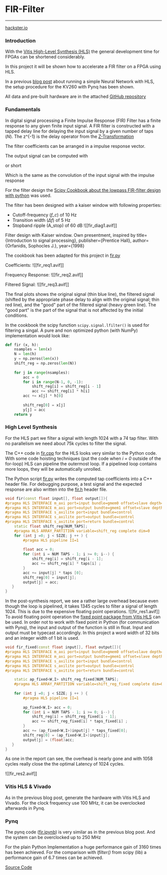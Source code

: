 # FIR-Filter
---
[hackster.io](https://www.hackster.io/michi_michi/fpga-fir-filter-hls-kria-kv260-pynq-2eec35)
### Introduction

With the [Vitis High-Level Synthesis (HLS)](https://docs.xilinx.com/r/en-US/ug1399-vitis-hls/Getting-Started-with-Vitis-HLS) the general development time for FPGAs can be shortened considerably.

In this project it will be shown how to accelerate a FIR filter on a FPGA using HLS.

In a previous [blog post](https://www.hackster.io/michi_michi/fpga-deep-learning-inference-hls-kria-kv260-pynq-b0c510) about running a simple Neural Network with HLS, the setup procedure for the KV260 with Pynq has been shown.

All data and pre-built hardware are in the attached [GitHub repository](https://github.com/Nunigan/FIR-FIlter_HLS)

### Fundamentals

In digital signal processing a Finite Impulse Response (FIR) Filter has a finite response to any given finite input signal. A FIR filter is constructed with a tapped delay line for delaying the input signal by a given number of taps (_N_). The z^{-1} is the delay operator from the [Z-Transformation](https://en.wikipedia.org/wiki/Z-transform)

The filter coefficients can be arranged in a impulse response vector.

The output signal can be computed with

or short

Which is the same as the convolution of the input signal with the impulse response

For the filter design the [Scipy Cookbook about the lowpass FIR-filter design with python](https://scipy-cookbook.readthedocs.io/items/FIRFilter.html) was used.

The filter has been designed with a kaiser window with following properties:

- Cutoff-frequency (_f_c_) of 10 Hz
- Transition width (_∆f_) of 5 Hz
- Stopband ripple (A_stop) of 60 dB
![[fir_diag1.avif]]

Filter design with Kaiser window. Own presentment, inspired by title={Introduction to signal processing}, publisher={Prentice Hall}, author={Orfanidis, Sophocles J.}, year={1998}

The cookbook has been adapted for this project in [fir.py](https://github.com/Nunigan/FIR-FIlter_HLS/blob/main/src/fir.py)

Coefficients:
![[fir_req1.avif]]

Frequency Response:
![[fir_req2.avif]]

Filtered Signal:
![[fir_req3.avif]]

The final plots shows the original signal (thin blue line), the filtered signal (shifted by the appropriate phase delay to align with the original signal; thin red line), and the "good" part of the filtered signal (heavy green line). The "good part" is the part of the signal that is not affected by the initial conditions.

In the cookbook the scipy function `scipy.signal.lfilter()` is used for filtering a singal. A pure and non optimized python (with NumPy) implementation would look like:
```python
def fir (x, h):
	nsamples = len(x)
	N = len(h)
	y = np.zeros(len(x))
	shift_reg = np.zeros(len(N))
	
	for j in range(nsamples):
		acc = 0
		for i in range(N-1, 0, -1):
			shift_reg[i] = shift_reg[i - 1]
			acc += shift_reg[i] * h[i]
		acc += x[j] * h[0]
	
		shift_reg[0] = x[j]
		y[j] = acc
	return y
```

### High Level Synthesis

For the HLS part we filter a signal with length 1024 with a 74 tap filter. With no parallelism we need about 75k cycles to filter the signal.

The C++ code in [fir.cpp](https://github.com/Nunigan/FIR-FIlter_HLS/blob/main/src/fir.cpp) for the HLS looks very similar to the Python code. With some code hoisting techniques (put the code when _i = 0_ outside of the for-loop) HLS can pipeline the outermost loop. If a pipelined loop contains more loops, they will be automatically unrolled.

The Python script [fir.py](https://github.com/Nunigan/FIR-FIlter_HLS/blob/main/src/fir.py) writes the computed tap coefficients into a C++ header file. For debugging purpose, a test signal and the expected response are also written into the [fir.h](https://github.com/Nunigan/FIR-FIlter_HLS/blob/main/src/fir.h) header file.

```cpp
void fir(const float input[], float output[]){
#pragma HLS INTERFACE m_axi port=input bundle=gmem0 offset=slave depth=1024
#pragma HLS INTERFACE m_axi port=output bundte=gmem1 offset=slave depth=1024
#pragma HLS INTERFACE s_axilite port=input bundle=control
#pragma HLS INTERFACE s_axilite port=output bundle=control
#pragma HLS INTERFACE s_axitite port=return bundle=control
	static float shift_reg[NUM_TAPS];
	#pragma HLS ARRAY_PARTITION variable=shift_reg complete dim=0
	for (int j =0; j < SIZE; j ++ ) {
		#pragma HLS pipeline II=1
		
		float acc = 0;
		for (int i = NUM TAPS - 1; i >= 0; i--) {
			shift_reg[i] = shift_reg[i - 1];
			acc += shift_reg[i] * taps[i] ;
		}
		acc += input[j] * taps [0];
		shift_reg[0] = input[j];
		output[j] = acc;
   }
}
```

In the post-synthesis report, we see a rather large overhead because even though the loop is pipelined, it takes 1345 cycles to filter a signal of length 1024. This is due to the expensive floating point operations.
![[fir_res1.avif]]
To avoid floating point operation the [fixed point package from Vitis HLS](https://docs.xilinx.com/r/en-US/ug1399-vitis-hls/C-Arbitrary-Precision-Fixed-Point-Types-Reference-Information) can be used. In order not to work with fixed point in Python (for communication with Pynq), the input and output of the function is still in float. Input and output must be typecast accordingly. In this project a word width of 32 bits and an integer width of 1 bit is used.

```cpp
void fir_fixed(const float input[], float output[]){
#pragma HLS INTERFACE m_axi port=input bundle=gmem0 offset=slave depth=1024
#pragma HLS INTERFACE m_axi port=output bundte=gmem1 offset=slave depth=1024
#pragma HLS INTERFACE s_axilite port=input bundle=control
#pragma HLS INTERFACE s_axilite port=output bundle=control
#pragma HLS INTERFACE s_axitite port=return bundle=control

	static ap_fixed<W,I> shift_reg_fixed[NUM_TAPS];
	#pragma HLS ARRAY_PARTITION variable=shift_reg_fixed complete dim=0
	
	for (int j =0; j < SIZE; j ++ ) {
		#pragma HLS pipeline II=1
		
		ap_fixed<W,I> acc = 0;
		for (int i = NUM TAPS - 1; i >= 0; i--) {
			shift_reg[i] = shift_reg_fixed[i - 1];
			acc += shift_reg_fixed[i] * taps_fixed[i] ;
		}
		acc += (ap_fixed<W,I>)input[j] * taps_fixed[0];
		shift_reg[0] = (ap_fixed<W,I>)input[j];
		output[j] = (float)acc;
   }
}
```

As one in the report can see, the overhead is nearly gone and with 1058 cycles really close the the optimal Latency of 1024 cycles.

![[fir_res2.avif]]

### Vitis HLS & Vivado

As in the previous blog post, generate the hardware with Vitis HLS and Vivado. For the clock frequency use 100 MHz, it can be overclocked afterwards in Pynq.

### Pynq

The pynq code ([fir.ipynb](https://github.com/Nunigan/FIR-FIlter_HLS/blob/main/pynq/fir.ipynb)) is very similar as in the previous blog post. And the system can be overclocked up to 250 MHz

For the plain Python Implementation a huge performance gain of 3160 times has been achieved. For the comparison with _lfilter()_ from scipy (lib) a performance gain of 6.7 times can be achieved.

[Source Code](https://github.com/Nunigan/FIR-FIlter_HLS)